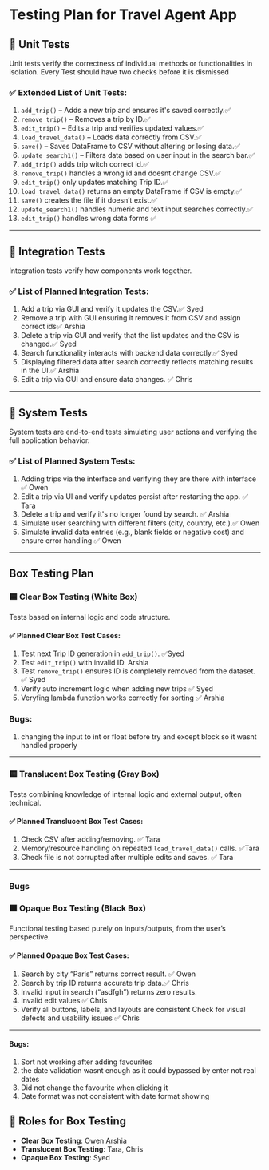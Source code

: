 
#  Testing Plan for Travel Agent App

## 🔹 Unit Tests

Unit tests verify the correctness of individual methods or functionalities in isolation.
Every Test should have two checks before it is dismissed

### ✅ Extended List of Unit Tests:
1. `add_trip()` – Adds a new trip and ensures it's saved correctly.✅
2. `remove_trip()` – Removes a trip by ID.✅
3. `edit_trip()` – Edits a trip and verifies updated values.✅
4. `load_travel_data()` – Loads data correctly from CSV.✅
5. `save()` – Saves DataFrame to CSV without altering or losing data.✅
6. `update_search1()` – Filters data based on user input in the search bar.✅
7. `add_trip()` adds trip witch correct id.✅
8. `remove_trip()` handles a wrong id and doesnt change CSV.✅
9. `edit_trip()` only updates matching Trip ID.✅
10. `load_travel_data()` returns an empty DataFrame if CSV is empty.✅
11. `save()` creates the file if it doesn’t exist.✅
12. `update_search1()` handles numeric and text input searches correctly.✅
13. `edit_trip()` handles wrong data forms ✅

---

## 🔹 Integration Tests

Integration tests verify how components work together.

### ✅ List of Planned Integration Tests:
1. Add a trip via GUI and verify it updates the CSV.✅  Syed
2. Remove a trip with GUI ensuring it removes it from CSV and assign correct ids✅    Arshia
3. Delete a trip via GUI and verify that the list updates and the CSV is changed.✅   Syed 
4. Search functionality interacts with backend data correctly.✅    Syed 
5. Displaying filtered data after search correctly reflects matching results in the UI.✅   Arshia 
6. Edit a trip via GUI and ensure data changes. ✅ Chris 

---

## 🔹 System Tests

System tests are end-to-end tests simulating user actions and verifying the full application behavior.

### ✅ List of Planned System Tests:
1. Adding trips via the interface and verifying they are there with interface ✅  Owen
2. Edit a trip via UI and verify updates persist after restarting the app. ✅  Tara
3. Delete a trip and verify it's no longer found by search. ✅   Arshia
4. Simulate user searching with different filters (city, country, etc.).✅   Owen 
5. Simulate invalid data entries (e.g., blank fields or negative cost) and ensure error handling.✅   Owen 

---

## Box Testing Plan

### 🟦 Clear Box Testing (White Box)

Tests based on internal logic and code structure.

#### ✅ Planned Clear Box Test Cases:
1. Test next Trip ID generation in `add_trip()`. ✅Syed
2. Test `edit_trip()` with invalid ID.  Arshia
3. Test `remove_trip()` ensures ID is completely removed from the dataset. ✅ Syed
4. Verify auto increment logic when adding new trips ✅ Syed
5. Veryfing lambda function works correctly for sorting ✅ Arshia


### Bugs: 
1. changing the input to int or float before try and except block so it wasnt handled properly 
---

### 🟨 Translucent Box Testing (Gray Box)

Tests combining knowledge of internal logic and external output, often technical.

#### ✅ Planned Translucent Box Test Cases:
1. Check CSV after adding/removing.  ✅ Tara
2. Memory/resource handling on repeated `load_travel_data()` calls. ✅Tara
3. Check file is not corrupted after multiple edits and saves. ✅ Tara
---

### Bugs

### ⬛ Opaque Box Testing (Black Box)

Functional testing based purely on inputs/outputs, from the user’s perspective.

#### ✅ Planned Opaque Box Test Cases:
1. Search by city “Paris” returns correct result. ✅ Owen
2. Search by trip ID returns accurate trip data.✅ Chris
3. Invalid input in search (“asdfgh”) returns zero results. 
4. Invalid edit values ✅ Chris 
5. Verify all buttons, labels, and layouts are consistent Check for visual defects and usability issues ✅ Chris
---
#### Bugs: 
1. Sort not working after adding favourites 
2. the date validation wasnt enough as it could bypassed by enter not real dates 
3. Did not change the favourite when clicking it
4. Date format was not consistent with date format showing 

## 👥 Roles for Box Testing

- **Clear Box Testing**: Owen Arshia 
- **Translucent Box Testing**: Tara, Chris  
- **Opaque Box Testing**: Syed 
